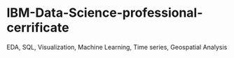 # IBM-Data-Science-professional-cerrificate
EDA, SQL, Visualization, Machine Learning, Time series, Geospatial Analysis

